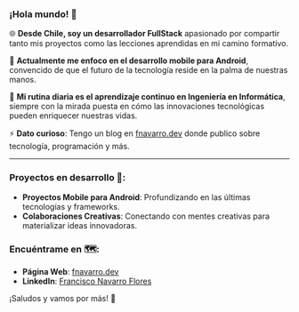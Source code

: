 ### ¡Hola mundo! 👋

🌐 **Desde Chile, soy un desarrollador FullStack** apasionado por compartir tanto mis proyectos como las lecciones aprendidas en mi camino formativo.

🔭 **Actualmente me enfoco en el desarrollo mobile para Android**, convencido de que el futuro de la tecnología reside en la palma de nuestras manos.

🌱 **Mi rutina diaria es el aprendizaje continuo en Ingeniería en Informática**, siempre con la mirada puesta en cómo las innovaciones tecnológicas pueden enriquecer nuestras vidas.

⚡ **Dato curioso**: Tengo un blog en [fnavarro.dev](https://fnavarro.dev) donde publico sobre tecnología, programación y más.

---

### Proyectos en desarrollo 🍳:
- **Proyectos Mobile para Android**: Profundizando en las últimas tecnologías y frameworks.
- **Colaboraciones Creativas**: Conectando con mentes creativas para materializar ideas innovadoras.

### Encuéntrame en 🗺️:
- **Página Web**: [fnavarro.dev](https://fnavarro.dev)
- **LinkedIn**: [Francisco Navarro Flores](https://www.linkedin.com/in/francisco-navarro-flores/)

¡Saludos y vamos por más! 💪

